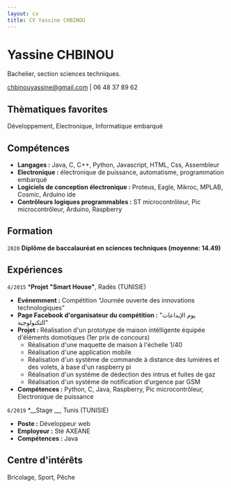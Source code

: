 ```yaml
---
layout: cv
title: CV Yassine CHBINOU
---
```

# Yassine CHBINOU
Bachelier, section sciences techniques.
<div id="webaddress">
  <a href="mailto:chbinouyassine@gmail.com">chbinouyassine@gmail.com</a> | 
  <a>06 48 37 89 62</a>
</div>

## Thèmatiques favorites
Développement, Electronique, Informatique embarqué  

## Compétences

* __Langages :__ Java, C, C++, Python, Javascript, HTML, Css, Assembleur
* __Electronique :__ électronique de puissance, automatisme, programmation embarqué
* __Logiciels de conception électronique :__ Proteus, Eagle, Mikroc, MPLAB, Cosmic, Arduino ide
* __Contrôleurs logiques programmables :__ ST microcontrôleur, Pic microcontrôleur, Arduino, Raspberry


## Formation

`2020`
__Diplôme de baccalauréat en sciences techniques (moyenne: 14.49)__

## Expériences

`4/2015`
*__Projet "Smart House"__, Radès (TUNISIE)

- __Evénemment :__  Compétition “Journée ouverte des innovations technologiques”
- __Page Facebook d'organisateur du compétition :__  "يوم الإبداعات التكنولوجية"
- __Projet :__ Réalisation d'un prototype de maison intélligente équipée d'éléments domotiques (1er prix de concours)
  - Réalisation d'une maquette de maison à l'échelle 1/40
  - Réalisation d'une application mobile
  - Réalisation d'un systéme de commande à distance des lumiéres et des volets, à base d'un raspberry pi
  - Réalisation d'un systéme de dédection des intrus et fuites de gaz
  - Réalisation d'un systéme de notification d'urgence par GSM
- __Compétences :__ Python, C, Java, Raspberry, Pic microcontrôleur, Electronique de puissance

`6/2019`
*__Stage __, Tunis (TUNISIE)

- __Poste :__  Développeur web
- __Employeur :__ Sté AXEANE
- __Compétences :__ Java



## Centre d'intérêts

 Bricolage, Sport, Pêche

<!-- ### Footer

Dernière mise à jour : 10/01/2021

-->
